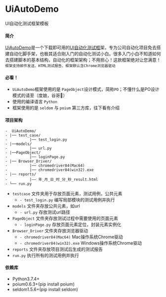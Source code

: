 # UiAutoDemo
UI自动化测试框架模板

#### 简介

<u>UiAutoDemo</u>是一个下载即可用的<u>UI自动化测试框</u>架，专为公司自动化项目免去搭建自动化脚手架，也极其适合刚入门的自动化测试小白。很多入门小白不知道如何去搭建脚本的基本结构，自动化的框架架构；不用担心！这款框架绝对让您满意！
```框架支持邮件发送、HTML测试报告、框架默认含Chrome浏览器驱动```  

#### 必看！

+ ```UiAutoDemo```框架使用的是 ```PageObject```设计模式，简称```PO```；不懂什么是PO设计模式的请至（度娘，谷哥🧐）
+ 使用的编译语言 ```Python```
+ 框架使用的是 ```seldom``` 与 ```poium``` 第三方库，往下看有介绍


#### 项目架构

 ```
-  UiAutoDemo/
- |── test_case/
-          |── test_login.py
- |──models/
-          |── url.py
- |──PageObject/
-          |── loginPage.py
- |── Browser_Driver/
-          |── chromedriver84(Mac64)
-          |── chromedriver84(win32).exe
- |── reports/
-          |—— 年_月_日_时_分_秒_result.html
- └── run.py
```

+ ```testcase``` 文件夹用于存放页面元素，测试用例，公共元素
    + ```- test_login.py``` 编写局部模块的测试用例并执行
+ ```models``` 文件夹存放公共元素，如url
    + ```- url.py``` 存放测试url路径
+ ```PageObject``` 文件夹存放测试过程中需要使用的页面元素
    + ```- loginPage.py``` 存放页面元素定位，封装元素实例化
+ ```Browser_Driver``` 文件夹存放浏览器驱动
    + ```- chromedriver84(Mac64)``` Mac操作系统Chrome驱动
    + ```- chromedriver84(win32).exe``` Windows操作系统Chrome驱动
+ ```reports``` 文件夹存放项目测试后生成的测试报告
+ ```run.py``` 执行所有的测试用例并执行

#### 依赖库

+  Python3.7.4+
+  poium0.6.3+(pip install poium)
+  seldom1.5.6+(pip install seldom)

